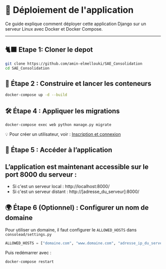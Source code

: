 # 🐳 Déploiement de l'application
Ce guide explique comment déployer cette application Django sur un serveur Linux avec Docker et Docker Compose.

---

## 🐈‍⬛ Etape 1: Cloner le depot
```bash
git clone https://github.com/amin-elmellouki/SAE_Consolidation
cd SAE_Consolidation
```

## 🐳 Étape 2 : Construire et lancer les conteneurs
```bash
docker-compose up -d --build
```

## 🛠 Étape 4 : Appliquer les migrations 
``` bash
docker-compose exec web python manage.py migrate
```

💡 Pour créer un utilisateur, voir : [Inscription et connexion](/login)

## 🚀 Étape 5 : Accéder à l’application
L’application est maintenant accessible sur le port 8000 du serveur :  
- 
* Si c'est un serveur local : http://localhost:8000/  
* Si c'est un serveur distant : http://[adresse_du_serveur]:8000/  

## 🌍 Étape 6 (Optionnel) : Configurer un nom de domaine
Pour utiliser un domaine, il faut configurer le `ALLOWED_HOSTS` dans `consolead/settings.py`
``` python
ALLOWED_HOSTS = ["domaine.com", "www.domaine.com", "adresse_ip_du_serveur"]
```

Puis redémarrer avec :
``` bash
docker-compose restart
```
